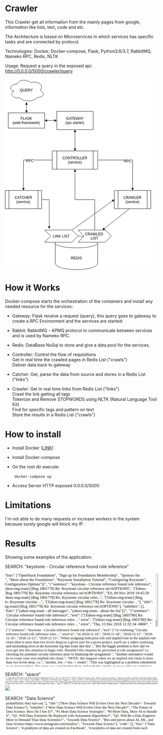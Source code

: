 # Crawler

This Crawler get all information from the mainly pages from google, information like lists, text, code and etc.

The Architecture is based on Microservices in which services has specific tasks and are connected by protocol.

Technologies: Docker, Docker-compose, Flask, Python3.6/3.7, RabbitMQ, Nameko RPC, Redis, NLTK

Usage: Request a query in the exposed api: http://0.0.0.0/5000/crawler/query

![](../images/diagram_crawler.png)


# How it Works

Docker-compose starts the orchestration of the containers and install any needed resource for the services:

 - Gateway:
Flask receive a request (query), this query goes to gateway to create a RPC Environment and the services are started:

- Rabbit:
RabbitMQ - APMQ protocol to communicate between services and is used by Nameko RPC.

- Redis:
DataBase NoSql to store and give a data pool for the services.

- Controller:
Control the flow of requisitions  
Get in real time the crawled pages in Redis List ("crawls")  
Deliver data back to gateway

- Catcher:
Get, parse the data from source and stores in a Redis List ("links")

- Crawler:
Get in real time links from Redis List ("links")  
Crawl the link getting all tags  
Tokenize and Remove STOPWORDS using NLTK (Natural Language Tool Kit)  
Find for specific tags and pattern on text  
Store the results in a Redis List ("crawls")


# How to install

- Install Docker ([LINK](https://docs.docker.com/install/))
- Install Docker-compose
- On the root dir execute:

    <code> docker-compose up </code>

- Access Server HTTP exposed 0.0.0.0/5000


# Limitations

I'm not able to do many requests or increase workers in the system because surely google will block my IP.


# Results

Showing some examples of the application:

SEARCH: "keystone - Circular reference found role inference"

![](../images/response1.jpg)
![](../images/response2.jpg)

SEARCH: "space"
![](../images/response4.jpg)
![](../images/response0.jpg)

SEARCH: "Data Science"
![](../images/response3.jpg)




